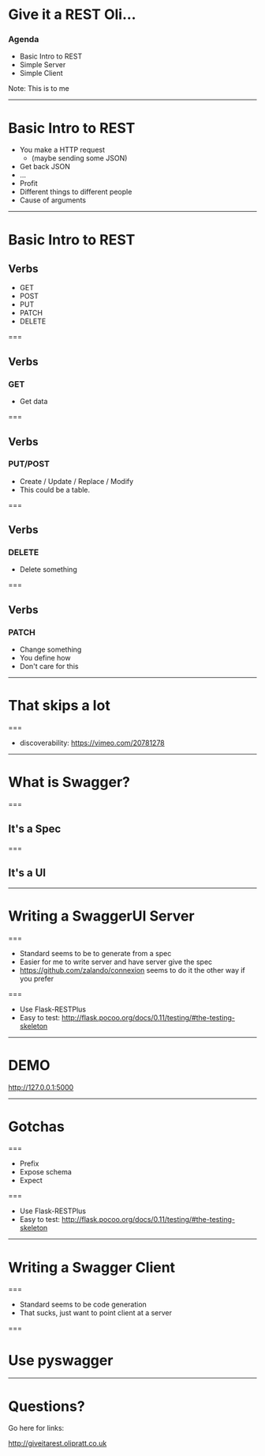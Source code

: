 # Give it a REST Oli...

### Agenda
- Basic Intro to REST
- Simple Server
- Simple Client

Note:
This is to me

---

# Basic Intro to REST

- You make a HTTP request
    - (maybe sending some JSON)
- Get back JSON
- ...
- Profit
- Different things to different people
- Cause of arguments

---

# Basic Intro to REST

## Verbs

- GET
- POST
- PUT
- PATCH
- DELETE

===

## Verbs

### GET
- Get data

===

## Verbs

### PUT/POST
- Create / Update / Replace / Modify
- This could be a table.

===

## Verbs

### DELETE
- Delete something

===

## Verbs

### PATCH
- Change something
- You define how
- Don't care for this

---

# That skips a lot

===

- discoverability: https://vimeo.com/20781278

---

# What is Swagger?

===

## It's a Spec

===

## It's a UI

---

# Writing a SwaggerUI Server

===

- Standard seems to be to generate from a spec
- Easier for me to write server and have server give the spec
- https://github.com/zalando/connexion seems to do it the other way if you prefer

===

- Use Flask-RESTPlus
- Easy to test: http://flask.pocoo.org/docs/0.11/testing/#the-testing-skeleton

---

# DEMO

http://127.0.0.1:5000

---

# Gotchas

===

- Prefix
- Expose schema
- Expect

===

- Use Flask-RESTPlus
- Easy to test: http://flask.pocoo.org/docs/0.11/testing/#the-testing-skeleton

---

# Writing a Swagger Client

===

- Standard seems to be code generation
- That sucks, just want to point client at a server

===

# Use pyswagger

---

# Questions?

Go here for links:

http://giveitarest.olipratt.co.uk
